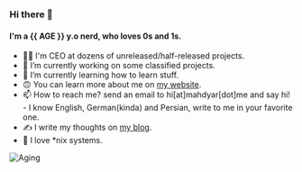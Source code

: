 ### Hi there 👋

#### I'm a {{ AGE }} y.o nerd, who loves 0s and 1s.
- 🧍‍♂️ I'm CEO at dozens of unreleased/half-released projects.
- 🔭 I’m currently working on some classified projects.
- 🌱 I’m currently learning how to learn stuff.
- 🙃 You can learn more about me on [my website](https://mahdyar.me).
- 📫 How to reach me? send an email to hi[at]mahdyar[dot]me and say hi! - I know English, German(kinda) and Persian, write to me in your favorite one.
- ✍️ I write my thoughts on [my blog](https://blog.mahdyar.me).
- 🐧 I love *nix systems.

![Aging](https://github.com/mahdyar/mahdyar/workflows/Aging/badge.svg)